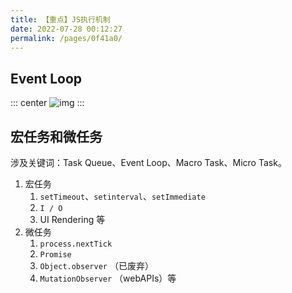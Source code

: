 ```yaml
---
title: 【重点】JS执行机制
date: 2022-07-28 00:12:27
permalink: /pages/0f41a0/
---
```



## Event Loop
::: center
![img](/imgs/eventloop.png)
:::


## 宏任务和微任务
涉及关键词：Task Queue、Event Loop、Macro Task、Micro Task。

1. 宏任务 
   1. `setTimeout`、`setinterval`、`setImmediate` 
   2. `I / O`
   3. UI Rendering 等 
2. 微任务 
   1. `process.nextTick`
   2. `Promise` 
   3. `Object.observer` （已废弃）
   4. `MutationObserver` （webAPIs）等












